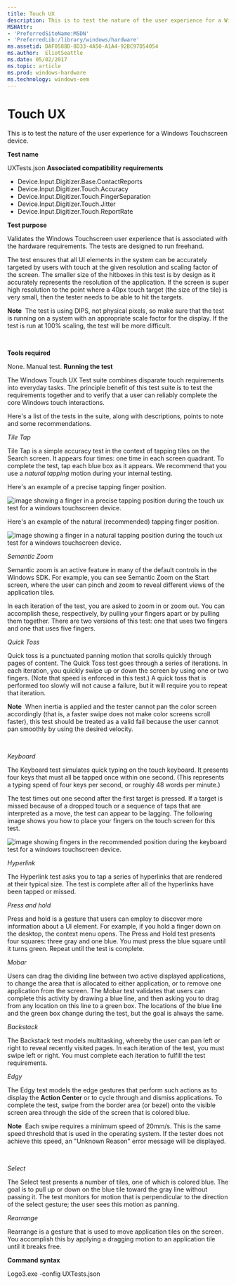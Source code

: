 ```yaml
---
title: Touch UX
description: This is to test the nature of the user experience for a Windows Touchscreen device.
MSHAttr:
- 'PreferredSiteName:MSDN'
- 'PreferredLib:/library/windows/hardware'
ms.assetid: DAF0588D-8D33-4A50-A1A4-92BC97D54054
ms.author:  EliotSeattle
ms.date: 05/02/2017
ms.topic: article
ms.prod: windows-hardware
ms.technology: windows-oem
---
```


# Touch UX


This is to test the nature of the user experience for a Windows Touchscreen device.

**Test name**

UXTests.json
**Associated compatibility requirements**

-   Device.Input.Digitizer.Base.ContactReports
-   Device.Input.Digitizer.Touch.Accuracy
-   Device.Input.Digitizer.Touch.FingerSeparation
-   Device.Input.Digitizer.Touch.Jitter
-   Device.Input.Digitizer.Touch.ReportRate

**Test purpose**

Validates the Windows Touchscreen user experience that is associated with the hardware requirements. The tests are designed to run freehand.

The test ensures that all UI elements in the system can be accurately targeted by users with touch at the given resolution and scaling factor of the screen. The smaller size of the hitboxes in this test is by design as it accurately represents the resolution of the application. If the screen is super high resolution to the point where a 40px touch target (the size of the tile) is very small, then the tester needs to be able to hit the targets.

**Note**  The test is using DIPS, not physical pixels, so make sure that the test is running on a system with an appropriate scale factor for the display. If the test is run at 100% scaling, the test will be more difficult.

 

**Tools required**

None. Manual test.
**Running the test**

The Windows Touch UX Test suite combines disparate touch requirements into everyday tasks. The principle benefit of this test suite is to test the requirements together and to verify that a user can reliably complete the core Windows touch interactions.

Here's a list of the tests in the suite, along with descriptions, points to note and some recommendations.

*Tile Tap*

Tile Tap is a simple accuracy test in the context of tapping tiles on the Search screen. It appears four times: one time in each screen quadrant. To complete the test, tap each blue box as it appears. We recommend that you use a *natural tapping* motion during your internal testing.

Here's an example of a precise tapping finger position.

![image showing a finger in a precise tapping position during the touch ux test for a windows touchscreen device.](../images/touch-test-ux-precise.png)

Here's an example of the natural (recommended) tapping finger position.

![image showing a finger in a natural tapping position during the touch ux test for a windows touchscreen device.](../images/touch-test-ux-natural.png)

*Semantic Zoom*

Semantic zoom is an active feature in many of the default controls in the Windows SDK. For example, you can see Semantic Zoom on the Start screen, where the user can pinch and zoom to reveal different views of the application tiles.

In each iteration of the test, you are asked to zoom in or zoom out. You can accomplish these, respectively, by pulling your fingers apart or by pulling them together. There are two versions of this test: one that uses two fingers and one that uses five fingers.

*Quick Toss*

Quick toss is a punctuated panning motion that scrolls quickly through pages of content. The Quick Toss test goes through a series of iterations. In each iteration, you quickly swipe up or down the screen by using one or two fingers. (Note that speed is enforced in this test.) A quick toss that is performed too slowly will not cause a failure, but it will require you to repeat that iteration.

**Note**  When inertia is applied and the tester cannot pan the color screen accordingly (that is, a faster swipe does not make color screens scroll faster), this test should be treated as a valid fail because the user cannot pan smoothly by using the desired velocity.

 

*Keyboard*

The Keyboard test simulates quick typing on the touch keyboard. It presents four keys that must all be tapped once within one second. (This represents a typing speed of four keys per second, or roughly 48 words per minute.)

The test times out one second after the first target is pressed. If a target is missed because of a dropped touch or a sequence of taps that are interpreted as a move, the test can appear to be lagging. The following image shows you how to place your fingers on the touch screen for this test.

![image showing fingers in the recommended position during the keyboard test for a windows touchscreen device.](../images/touch-test-ux-fingerpos.png)

*Hyperlink*

The Hyperlink test asks you to tap a series of hyperlinks that are rendered at their typical size. The test is complete after all of the hyperlinks have been tapped or missed.

*Press and hold*

Press and hold is a gesture that users can employ to discover more information about a UI element. For example, if you hold a finger down on the desktop, the context menu opens. The Press and Hold test presents four squares: three gray and one blue. You must press the blue square until it turns green. Repeat until the test is complete.

*Mobar*

Users can drag the dividing line between two active displayed applications, to change the area that is allocated to either application, or to remove one application from the screen. The Mobar test validates that users can complete this activity by drawing a blue line, and then asking you to drag from any location on this line to a green box. The locations of the blue line and the green box change during the test, but the goal is always the same.

*Backstack*

The Backstack test models multitasking, whereby the user can pan left or right to reveal recently visited pages. In each iteration of the test, you must swipe left or right. You must complete each iteration to fulfill the test requirements.

*Edgy*

The Edgy test models the edge gestures that perform such actions as to display the **Action Center** or to cycle through and dismiss applications. To complete the test, swipe from the border area (or bezel) onto the visible screen area through the side of the screen that is colored blue.

**Note**  Each swipe requires a minimum speed of 20mm/s. This is the same speed threshold that is used in the operating system. If the tester does not achieve this speed, an "Unknown Reason" error message will be displayed.

 

*Select*

The Select test presents a number of tiles, one of which is colored blue. The goal is to pull up or down on the blue tile toward the gray line without passing it. The test monitors for motion that is perpendicular to the direction of the select gesture; the user sees this motion as panning.

*Rearrange*

Rearrange is a gesture that is used to move application tiles on the screen. You accomplish this by applying a dragging motion to an application tile until it breaks free.

**Command syntax**

Logo3.exe -config UXTests.json
 

 






